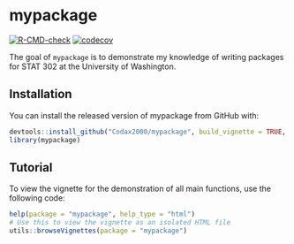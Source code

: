 
# mypackage

<!-- badges: start -->
[![R-CMD-check](https://github.com/Codax2000/mypackage/workflows/R-CMD-check/badge.svg)](https://github.com/Codax2000/mypackage/actions)
[![codecov](https://codecov.io/gh/Codax2000/mypackage/branch/master/graph/badge.svg?token=93S218HZLT)](https://codecov.io/gh/Codax2000/mypackage)
<!-- badges: end -->

The goal of `mypackage` is to demonstrate my knowledge of writing packages
for STAT 302 at the University of Washington.

## Installation

You can install the released version of mypackage from GitHub with:

``` r
devtools::install_github("Codax2000/mypackage", build_vignette = TRUE, build_opts = c())
library(mypackage)
```

## Tutorial
To view the vignette for the demonstration of all main functions, use the
following code:

``` r
help(package = "mypackage", help_type = "html")
# Use this to view the vignette as an isolated HTML file
utils::browseVignettes(package = "mypackage")
```

